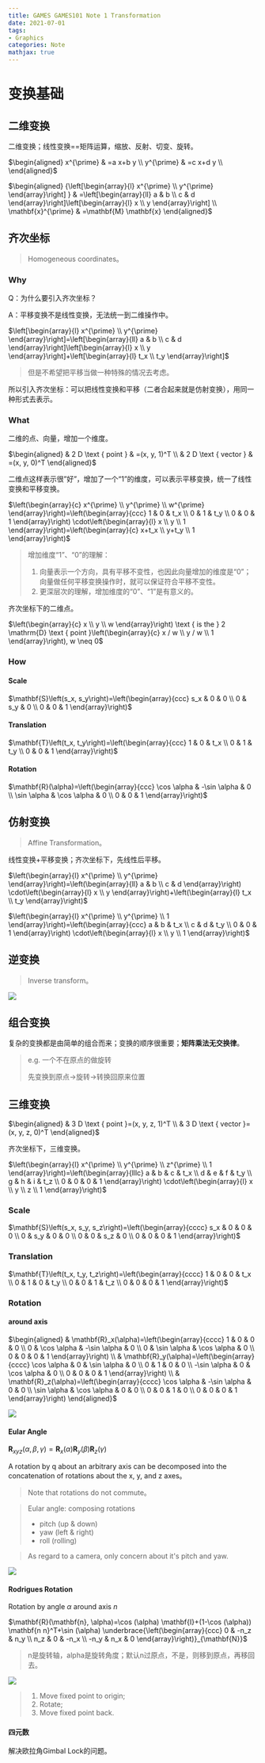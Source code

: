 ```yaml
---
title: GAMES GAMES101 Note 1 Transformation
date: 2021-07-01
tags: 
- Graphics
categories: Note
mathjax: true
---
```


# 变换基础

## 二维变换

二维变换；线性变换==矩阵运算，缩放、反射、切变、旋转。

$\begin{aligned}
x^{\prime} & =a x+b y \\
y^{\prime} & =c x+d y \\
\end{aligned}$

$\begin{aligned}
{\left[\begin{array}{l}
x^{\prime} \\
y^{\prime}
\end{array}\right] } & =\left[\begin{array}{ll}
a & b \\
c & d
\end{array}\right]\left[\begin{array}{l}
x \\
y
\end{array}\right] \\
\mathbf{x}^{\prime} & =\mathbf{M} \mathbf{x}
\end{aligned}$

## 齐次坐标

> Homogeneous coordinates。

### Why

Q：为什么要引入齐次坐标？

A：平移变换不是线性变换，无法统一到二维操作中。

$\left[\begin{array}{l}
x^{\prime} \\
y^{\prime}
\end{array}\right]=\left[\begin{array}{ll}
a & b \\
c & d
\end{array}\right]\left[\begin{array}{l}
x \\
y
\end{array}\right]+\left[\begin{array}{l}
t_x \\
t_y
\end{array}\right]$

> 但是不希望把平移当做一种特殊的情况去考虑。

所以引入齐次坐标：可以把线性变换和平移（二者合起来就是仿射变换），用同一种形式去表示。

### What

二维的点、向量，增加一个维度。

$\begin{aligned}
& 2 D \text { point } & =(x, y, 1)^T \\
& 2 D \text { vector } & =(x, y, 0)^T
\end{aligned}$

二维点这样表示很”好”，增加了一个“1”的维度，可以表示平移变换，统一了线性变换和平移变换。

$\left(\begin{array}{c}
x^{\prime} \\
y^{\prime} \\
w^{\prime}
\end{array}\right)=\left(\begin{array}{ccc}
1 & 0 & t_x \\
0 & 1 & t_y \\
0 & 0 & 1
\end{array}\right) \cdot\left(\begin{array}{l}
x \\
y \\
1
\end{array}\right)=\left(\begin{array}{c}
x+t_x \\
y+t_y \\
1
\end{array}\right)$

> 增加维度“1”、“0”的理解：
>
> 1. 向量表示一个方向，具有平移不变性，也因此向量增加的维度是“0”；向量做任何平移变换操作时，就可以保证符合平移不变性。
> 2. 更深层次的理解，增加维度的“0”、“1”是有意义的。

齐次坐标下的二维点。

$\left(\begin{array}{c}
x \\
y \\
w
\end{array}\right) \text { is the } 2 \mathrm{D} \text { point }\left(\begin{array}{c}
x / w \\
y / w \\
1
\end{array}\right), w \neq 0$

### How

#### Scale

$\mathbf{S}\left(s_x, s_y\right)=\left(\begin{array}{ccc}
s_x & 0 & 0 \\
0 & s_y & 0 \\
0 & 0 & 1
\end{array}\right)$

#### Translation

$\mathbf{T}\left(t_x, t_y\right)=\left(\begin{array}{ccc}
1 & 0 & t_x \\
0 & 1 & t_y \\
0 & 0 & 1
\end{array}\right)$

#### Rotation

$\mathbf{R}(\alpha)=\left(\begin{array}{ccc}
\cos \alpha & -\sin \alpha & 0 \\
\sin \alpha & \cos \alpha & 0 \\
0 & 0 & 1
\end{array}\right)$

## 仿射变换

> Affine Transformation。

线性变换+平移变换；齐次坐标下，先线性后平移。

$\left(\begin{array}{l}
x^{\prime} \\
y^{\prime}
\end{array}\right)=\left(\begin{array}{ll}
a & b \\
c & d
\end{array}\right) \cdot\left(\begin{array}{l}
x \\
y
\end{array}\right)+\left(\begin{array}{l}
t_x \\
t_y
\end{array}\right)$

$\left(\begin{array}{l}
x^{\prime} \\
y^{\prime} \\
1
\end{array}\right)=\left(\begin{array}{ccc}
a & b & t_x \\
c & d & t_y \\
0 & 0 & 1
\end{array}\right) \cdot\left(\begin{array}{l}
x \\
y \\
1
\end{array}\right)$

## 逆变换

> Inverse transform。

![](./GAMES-GAMES101-Note-1-Transformation/inversetransform.png)

## 组合变换

复杂的变换都是由简单的组合而来；变换的顺序很重要；**矩阵乘法无交换律**。

> e.g. 一个不在原点的做旋转
>
> 先变换到原点→旋转→转换回原来位置

## 三维变换

$\begin{aligned}
& 3 D \text { point }=(x, y, z, 1)^T \\
& 3 D \text { vector }=(x, y, z, 0)^T
\end{aligned}$

齐次坐标下，三维变换。

$\left(\begin{array}{l}
x^{\prime} \\
y^{\prime} \\
z^{\prime} \\
1
\end{array}\right)=\left(\begin{array}{lllc}
a & b & c & t_x \\
d & e & f & t_y \\
g & h & i & t_z \\
0 & 0 & 0 & 1
\end{array}\right) \cdot\left(\begin{array}{l}
x \\
y \\
z \\
1
\end{array}\right)$

### Scale

$\mathbf{S}\left(s_x, s_y, s_z\right)=\left(\begin{array}{cccc}
s_x & 0 & 0 & 0 \\
0 & s_y & 0 & 0 \\
0 & 0 & s_z & 0 \\
0 & 0 & 0 & 1
\end{array}\right)$

### Translation

$\mathbf{T}\left(t_x, t_y, t_z\right)=\left(\begin{array}{cccc}
1 & 0 & 0 & t_x \\
0 & 1 & 0 & t_y \\
0 & 0 & 1 & t_z \\
0 & 0 & 0 & 1
\end{array}\right)$

### Rotation

#### around axis

$\begin{aligned}
& \mathbf{R}_x(\alpha)=\left(\begin{array}{cccc}
1 & 0 & 0 & 0 \\
0 & \cos \alpha & -\sin \alpha & 0 \\
0 & \sin \alpha & \cos \alpha & 0 \\
0 & 0 & 0 & 1
\end{array}\right) \\
& \mathbf{R}_y(\alpha)=\left(\begin{array}{cccc}
\cos \alpha & 0 & \sin \alpha & 0 \\
0 & 1 & 0 & 0 \\
-\sin \alpha & 0 & \cos \alpha & 0 \\
0 & 0 & 0 & 1
\end{array}\right) \\
& \mathbf{R}_z(\alpha)=\left(\begin{array}{cccc}
\cos \alpha & -\sin \alpha & 0 & 0 \\
\sin \alpha & \cos \alpha & 0 & 0 \\
0 & 0 & 1 & 0 \\
0 & 0 & 0 & 1
\end{array}\right)
\end{aligned}$

![](./GAMES-GAMES101-Note-1-Transformation/rotationaroundaxis.png)

#### Eular Angle

$\mathbf{R}_{x y z}(\alpha, \beta, \gamma)=\mathbf{R}_x(\alpha) \mathbf{R}_y(\beta) \mathbf{R}_z(\gamma)$

A rotation by q about an arbitrary axis can be decomposed into the concatenation of rotations about the x, y, and z axes。

> Note that rotations do not commute。

> Eular angle: composing rotations
>
> - pitch (up & down)
> - yaw (left & right)
> - roll (rolling)

> As regard to a camera, only concern about it's pitch and yaw.

![](./GAMES-GAMES101-Note-1-Transformation/flighteular.png)

#### Rodrigues Rotation

Rotation by angle $\alpha$ around axis $n$

$\mathbf{R}(\mathbf{n}, \alpha)=\cos (\alpha) \mathbf{I}+(1-\cos (\alpha)) \mathbf{n n}^T+\sin (\alpha) \underbrace{\left(\begin{array}{ccc}
0 & -n_z & n_y \\
n_z & 0 & -n_x \\
-n_y & n_x & 0
\end{array}\right)}_{\mathbf{N}}$

> n是旋转轴，alpha是旋转角度；默认n过原点，不是，则移到原点，再移回去。

![](./GAMES-GAMES101-Note-1-Transformation/Rrotation.png)

> 1. Move fixed point to origin;
> 2. Rotate;
> 3. Move fixed point back.

#### 四元数

解决欧拉角Gimbal Lock的问题。

